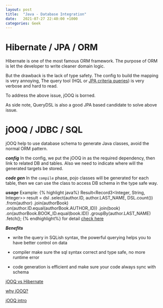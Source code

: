 ```yaml
---
layout: post
title:  "Java - Database Integration"
date:   2021-07-27 22:40:00 +1000
categories: Geek
---
```


Hibernate / JPA / ORM
============
Hibernate is one of the most famous ORM framework. The purpose of ORM is let the developer to write cleaner domain logic.

But the drawback is the lack of type safety. The config to build the mapping is very annoying, The query tool (HQL or [JPA criteria queries](https://www.baeldung.com/hibernate-criteria-queries)) is very verbose and hard to read.

To address the above issue, jOOQ is borned. 

As side note, QueryDSL is also a good JPA based candidate to solve above issue. 


jOOQ / JDBC / SQL
======

jOOQ help to use database schema to generate Java classes, avoid the normal ORM pattern.

***config***
In the config, we put the jOOQ in as the required dependency, then link to related DB and tables. Also we need to indicate where will the generated targets be stored.

***code gen***
In the `compile` phase, pojo classes will be generated for each table, then we can use the class to access DB schema in the type safe way.

***usage***
Example:
{% highlight java%}
Result<Record3<Integer, String, Integer>> result = dsl
  .select(author.ID, author.LAST_NAME, DSL.count())
  .from(author)
  .join(authorBook)
  .on(author.ID.equal(authorBook.AUTHOR_ID))
  .join(book)
  .on(authorBook.BOOK_ID.equal(book.ID))
  .groupBy(author.LAST_NAME)
  .fetch();
{% endhighlight%}
for detail [check here](https://www.jooq.org/doc/2.6/manual/getting-started/use-cases/jooq-as-a-sql-executor/)

***Benefits***

- write the query in SQLish syntax, the powerful querying helps you to have better control on data

- compiler make sure the sql syntax correct and type safe, no more runtime error 

- code generation is efficient and make sure your code always sync with schema


[jOOQ vs Hibernate](https://blog.jooq.org/jooq-vs-hibernate-when-to-choose-which/)

[why jOOQ?](https://www.jooq.org/)

[jOOQ intro](https://www.baeldung.com/jooq-with-spring)